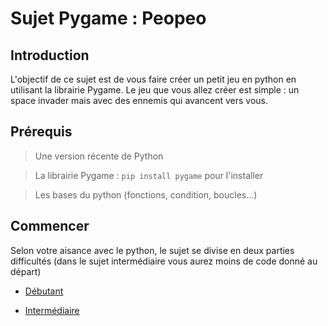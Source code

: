# Sujet Pygame : Peopeo

## Introduction

L'objectif de ce sujet est de vous faire créer un petit jeu en python en utilisant la librairie Pygame.
Le jeu que vous allez créer est simple : un space invader mais avec des ennemis qui avancent vers vous.

## Prérequis

> Une version récente de Python

> La librairie Pygame : `pip install pygame` pour l'installer

> Les bases du python (fonctions, condition, boucles...)

## Commencer

Selon votre aisance avec le python, le sujet se divise en deux parties difficultés (dans le sujet intermédiaire vous aurez moins de code donné au départ)

- [Débutant](BeginnerStart/beginner.md)

- [Intermédiaire](IntermediateStart/intermediate.md)